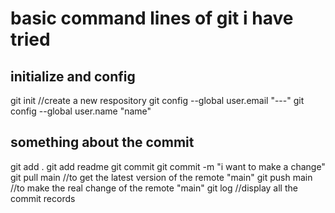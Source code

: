 # basic command lines of git i have tried

## initialize and config

git init //create a new respository
git config --global user.email "---"
git config --global user.name "name"

## something about the commit

git add .
git add readme
git commit
git commit -m "i want to make a change"
git pull main //to get the latest version of the remote "main"
git push main //to make the real change of the remote "main"
git log       //display all the commit records
